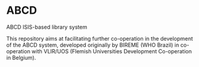 ABCD
====

ABCD ISIS-based library system

This repository aims at facilitating further co-operation in the development of the ABCD system, developed originally by BIREME (WHO Brazil) in co-operation with VLIR/UOS (Flemish Universities Development Co-operation in Belgium).
